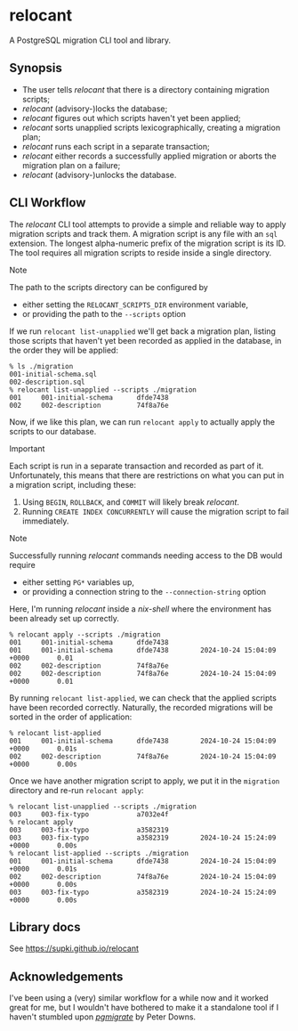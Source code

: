 relocant
===

A PostgreSQL migration CLI tool and library.

Synopsis
---

  - The user tells _relocant_ that there is a directory containing migration scripts;
  - _relocant_ (advisory-)locks the database;
  - _relocant_ figures out which scripts haven't yet been applied;
  - _relocant_ sorts unapplied scripts lexicographically, creating a migration plan;
  - _relocant_ runs each script in a separate transaction;
  - _relocant_ either records a successfully applied migration or aborts the migration plan on a failure;
  - _relocant_ (advisory-)unlocks the database.

CLI Workflow
---

The _relocant_ CLI tool attempts to provide a simple and reliable way to
apply migration scripts and track them. A migration script is any file with an `sql` extension.
The longest alpha-numeric prefix of the migration script is its ID. The tool requires all migration
scripts to reside inside a single directory.

> [!NOTE]
> The path to the scripts directory can be configured by
>
>   - either setting the `RELOCANT_SCRIPTS_DIR` environment variable,
>   - or providing the path to the `--scripts` option

If we run `relocant list-unapplied` we'll get back a migration plan, listing those scripts
that haven't yet been recorded as applied in the database, in the order they will be applied:

```shell
% ls ./migration
001-initial-schema.sql
002-description.sql
% relocant list-unapplied --scripts ./migration
001     001-initial-schema      dfde7438
002     002-description         74f8a76e
```

Now, if we like this plan, we can run `relocant apply` to actually apply the scripts to our database.

> [!IMPORTANT]
> Each script is run in a separate transaction and recorded as part of it.
> Unfortunately, this means that there are restrictions on what you can put
> in a migration script, including these:
>
>   1. Using `BEGIN`, `ROLLBACK`, and `COMMIT` will likely break _relocant_.
>   2. Running `CREATE INDEX CONCURRENTLY` will cause the migration script to fail immediately.

> [!NOTE]
> Successfully running _relocant_ commands needing access to the DB would require
>
>   - either setting `PG*` variables up,
>   - or providing a connection string to the `--connection-string` option
>
> Here, I'm running _relocant_ inside a _nix-shell_ where the environment has been already set up
> correctly.

```shell
% relocant apply --scripts ./migration
001     001-initial-schema      dfde7438
001     001-initial-schema      dfde7438        2024-10-24 15:04:09 +0000       0.01
002     002-description         74f8a76e
002     002-description         74f8a76e        2024-10-24 15:04:09 +0000       0.01
```

By running `relocant list-applied`, we can check that the applied scripts have been recorded correctly.
Naturally, the recorded migrations will be sorted in the order of application:

```shell
% relocant list-applied
001     001-initial-schema      dfde7438        2024-10-24 15:04:09 +0000       0.01s
002     002-description         74f8a76e        2024-10-24 15:04:09 +0000       0.00s
```

Once we have another migration script to apply, we put it in the `migration` directory and re-run `relocant apply`:

```shell
% relocant list-unapplied --scripts ./migration
003     003-fix-typo            a7032e4f
% relocant apply
003     003-fix-typo            a3582319
003     003-fix-typo            a3582319        2024-10-24 15:24:09 +0000       0.00s
% relocant list-applied --scripts ./migration
001     001-initial-schema      dfde7438        2024-10-24 15:04:09 +0000       0.01s
002     002-description         74f8a76e        2024-10-24 15:04:09 +0000       0.00s
003     003-fix-typo            a3582319        2024-10-24 15:24:09 +0000       0.00s
```

Library docs
---

See https://supki.github.io/relocant

Acknowledgements
---

I've been using a (very) similar workflow for a while now and it worked great for me, but I wouldn't have
bothered to make it a standalone tool if I haven't stumbled upon [_pgmigrate_][0] by Peter Downs.

  [0]: https://github.com/peterldowns/pgmigrate
